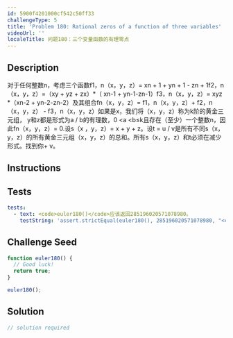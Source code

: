 ```yaml
---
id: 5900f4201000cf542c50ff33
challengeType: 5
title: 'Problem 180: Rational zeros of a function of three variables'
videoUrl: ''
localeTitle: 问题180：三个变量函数的有理零点
---
```


## Description
<section id="description">对于任何整数n，考虑三个函数f1，n（x，y，z）= xn + 1 + yn + 1  -  zn + 1f2，n（x，y，z）=（xy + yz + zx）*（ xn-1 + yn-1-zn-1）f3，n（x，y，z）= xyz *（xn-2 + yn-2-zn-2）及其组合fn（x，y，z）= f1，n（x，y，z）+ f2，n（x，y，z） -  f3，n（x，y，z）如果是x，我们将（x，y，z）称为k阶的黄金三元组， y和z都是形式为a / b的有理数，0 &lt;a &lt;b≤k且存在（至少）一个整数n，因此fn（x，y，z）= 0.设s（x ，y，z）= x + y + z。设t = u / v是所有不同s（x，y，z）的所有黄金三元组（x，y，z）的总和。所有s（x，y，z）和t必须在减少形式。找到你+ v。 </section>

## Instructions
<section id="instructions">
</section>

## Tests
<section id='tests'>

```yml
tests:
  - text: <code>euler180()</code>应该返回285196020571078980。
    testString: 'assert.strictEqual(euler180(), 285196020571078980, "<code>euler180()</code> should return 285196020571078980.");'

```

</section>

## Challenge Seed
<section id='challengeSeed'>

<div id='js-seed'>

```js
function euler180() {
  // Good luck!
  return true;
}

euler180();

```

</div>



</section>

## Solution
<section id='solution'>

```js
// solution required
```
</section>
